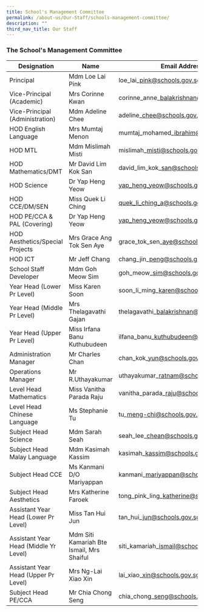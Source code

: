 ```yaml
---
title: School's Management Committee
permalink: /about-us/Our-Staff/schools-management-committee/
description: ""
third_nav_title: Our Staff
---
```

### **The School's Management Committee**
| Designation | Name | Email Address |
| -------- | -------- | -------- |
| Principal     | Mdm Loe Lai Pink| loe\_lai\_pink@schools.gov.sg     |
| Vice-Principal (Academic) | Mrs Corinne Kwan | corinne\_anne\_balakrishnan@schools.gov.sg |
|Vice-Principal (Administration)|Mdm Adeline Chee|adeline\_chee@schools.gov.sg|
|HOD English Language|Mrs Mumtaj Menon|mumtaj\_mohamed\_ibrahim@schools.gov.sg
|HOD MTL|Mdm Mislimah Misti|mislimah\_misti@schools.gov.sg|
|HOD Mathematics/DMT|Mr David Lim Kok San|david\_lim\_kok\_san@schools.gov.sg
|HOD Science|Dr Yap Heng Yeow|yap_heng_yeow@schools.gov.sg|
|HOD CCE/DM/SEN|Miss Quek Li Ching|quek_li_ching_a@schools.gov.sg|
|HOD PE/CCA & PAL (Covering)|Dr Yap Heng Yeow|yap_heng_yeow@schools.gov.sg|
|HOD Aesthetics/Special Projects|Mrs Grace Ang Tok Sen Aye|grace\_tok\_sen\_aye@schools.gov.sg|
|HOD ICT|Mr Jeff Chang|chang\_jin\_peng@schools.gov.sg|
|School Staff Developer|Mdm Goh Meow Sim|goh\_meow\_sim@schools.gov.sg|
|Year Head (Lower Pr Level)|Miss Karen Soon|soon\_li\_ming\_karen@schools.gov.sg|
|Year Head (Middle Pr Level)|Mrs Thelagavathi Gajan|thelagavathi\_balakrishnan@schools.gov.sg|
|Year Head (Upper Pr Level)|Miss Irfana Banu Kuthubudeen|ilfana\_banu\_kuthubudeen@schools.gov.sg|
|Administration Manager|Mr Charles Chan|chan\_kok\_yun@schools.gov.sg|
|Operations Manager|Mr R.Uthayakumar|uthayakumar\_ratnam@schools.gov.sg|
|Level Head Mathematics|Miss Vanitha Parada Raju|vanitha\_parada\_raju@schools.gov.sg|
|Level Head Chinese Language|Ms Stephanie Tu|tu\_meng-chi@schools.gov.sg|
|Subject Head Science|Mdm Sarah Seah|seah\_lee\_chean@schools.gov.sg|
|Subject Head Malay Language|Mdm Kasimah Kassim|kasimah\_kassim@schools.gov.sg|
|Subject Head CCE|Ms Kanmani D/O Mariyappan|kanmani\_mariyappan@schools.gov.sg|
|Subject Head Aesthetics|Mrs Katherine Faroek|tong\_pink\_ling\_katherine@schools.gov.sg|
|Assistant Year Head (Lower Pr Level)|Miss Tan Hui Jun|tan\_hui\_jun@schools.gov.sg|
|Assistant Year Head (Middle Yr Level)|Mdm Siti Kamariah Bte Ismail, Mrs Shaiful|siti\_kamariah\_ismail@schools.gov.sg|
|Assistant Year Head (Upper Pr Level)|Mrs Ng-Lai Xiao Xin|lai\_xiao\_xin@schools.gov.sg|
|Subject Head PE/CCA|Mr Chia Chong Seng|chia\_chong\_seng@schools.gov.sg|